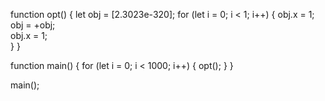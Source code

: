 
function opt() {
    let obj = [2.3023e-320];
    for (let i = 0; i < 1; i++) {
        obj.x = 1;  
        obj = +obj;  
        obj.x = 1;  
    }
}

function main() {
    for (let i = 0; i < 1000; i++) {
        opt();
    }
}

main();
